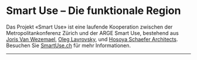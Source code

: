 # Smart Use – Die funktionale Region

Das Projekt «Smart Use» ist eine laufende Kooperation zwischen der Metropolitankonferenz Zürich und der ARGE Smart Use, bestehend aus [Joris Van Wezemael](http://www.doz.arch.ethz.ch/pd/vanwezemael.html), [Oleg Lavrovsky](http://datalets.ch), und [Hosoya Schaefer Architects](http://hosoyaschaefer.com/). Besuchen Sie [SmartUse.ch](http://smartuse.ch) für mehr Informationen.

---
